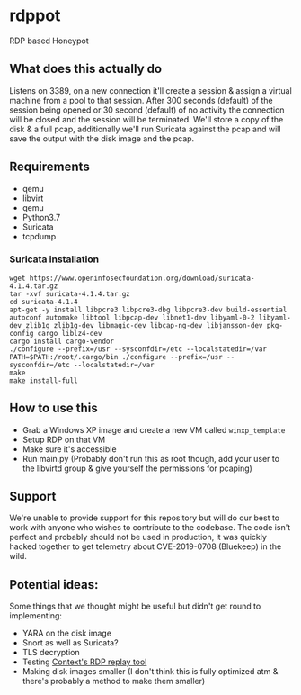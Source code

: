 # rdppot

RDP based Honeypot

## What does this actually do

Listens on 3389, on a new connection it'll create a session & assign a virtual machine from a pool to that session. After 300 seconds (default) of the session being opened or 30 second (default) of no activity the connection will be closed and the session will be terminated. We'll store a copy of the disk & a full pcap, additionally we'll run Suricata against the pcap and will save the output with the disk image and the pcap.

## Requirements

- qemu
- libvirt
- qemu
- Python3.7
- Suricata
- tcpdump

### Suricata installation

```shell
wget https://www.openinfosecfoundation.org/download/suricata-4.1.4.tar.gz
tar -xvf suricata-4.1.4.tar.gz
cd suricata-4.1.4
apt-get -y install libpcre3 libpcre3-dbg libpcre3-dev build-essential autoconf automake libtool libpcap-dev libnet1-dev libyaml-0-2 libyaml-dev zlib1g zlib1g-dev libmagic-dev libcap-ng-dev libjansson-dev pkg-config cargo liblz4-dev
cargo install cargo-vendor
./configure --prefix=/usr --sysconfdir=/etc --localstatedir=/var
PATH=$PATH:/root/.cargo/bin ./configure --prefix=/usr --sysconfdir=/etc --localstatedir=/var
make
make install-full
```

## How to use this

- Grab a Windows XP image and create a new VM called `winxp_template`
- Setup RDP on that VM
- Make sure it's accessible
- Run main.py (Probably don't run this as root though, add your user to the libvirtd group & give yourself the permissions for pcaping)

## Support

We're unable to provide support for this repository but will do our best to work with anyone who wishes to contribute to the codebase. The code isn't perfect and probably should not be used in production, it was quickly hacked together to get telemetry about CVE-2019-0708 (Bluekeep) in the wild.

## Potential ideas:

Some things that we thought might be useful but didn't get round to implementing:

- YARA on the disk image
- Snort as well as Suricata?
- TLS decryption
- Testing [Context's RDP replay tool](https://github.com/ctxis/RDP-Replay)
- Making disk images smaller (I don't think this is fully optimized atm & there's probably a method to make them smaller)
